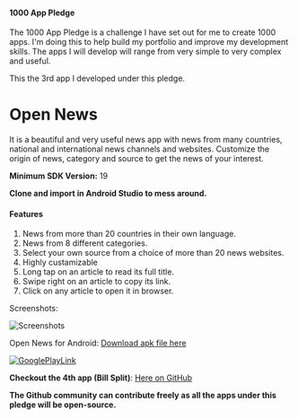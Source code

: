 #### 1000 App Pledge

The 1000 App Pledge is a challenge I have set out for me to create 1000 apps. I'm doing this to help build my portfolio and improve my development skills. The apps I will develop will range from very simple to very complex and useful.

This the 3rd app I developed under this pledge.

# Open News
It is a beautiful and very useful news app with news from many countries, national and international news channels and websites. Customize the origin of news, category and source to get the news of your interest.

**Minimum SDK Version:** 19

**Clone and import in Android Studio to mess around.**

#### Features
1. News from more than 20 countries in their own language.
2. News from 8 different categories.
3. Select your own source from a choice of more than 20 news websites.
4. Highly custamizable
5. Long tap on an article to read its full title.
6. Swipe right on an article to copy its link.
7. Click on any article to open it in browser.

Screenshots:

![Screenshots](https://user-images.githubusercontent.com/29485313/63019519-2de94400-beb9-11e9-82b6-94093c8217fb.jpg)

Open News for Android: [Download apk file here](https://drive.google.com/file/d/11IX6oRcE6gtGW7CxVIk-QcKb1GofNof-/view?usp=sharing)

[![GooglePlayLink](https://user-images.githubusercontent.com/29485313/61143889-12bd9a00-a4f1-11e9-90ce-73d190532653.jpg)](https://play.google.com/store/apps/details?id=in.edureal.opennews)

**Checkout the 4th app (Bill Split)**: [Here on GitHub](https://github.com/vishu103/bill-split)

**The Github community can contribute freely as all the apps under this pledge will be open-source.**
